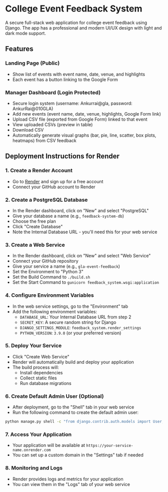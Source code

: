 # College Event Feedback System

A secure full-stack web application for college event feedback using Django. The app has a professional and modern UI/UX design with light and dark mode support.

## Features

### Landing Page (Public)
- Show list of events with event name, date, venue, and highlights
- Each event has a button linking to the Google Form

### Manager Dashboard (Login Protected)
- Secure login system (username: Ankurrai@gla, password: AnkurRai@010GLA)
- Add new events (event name, date, venue, highlights, Google Form link)
- Upload CSV file (exported from Google Form) linked to that event
- View uploaded CSVs (preview in table)
- Download CSV
- Automatically generate visual graphs (bar, pie, line, scatter, box plots, heatmaps) from CSV feedback

## Deployment Instructions for Render

### 1. Create a Render Account
- Go to [Render](https://render.com/) and sign up for a free account
- Connect your GitHub account to Render

### 2. Create a PostgreSQL Database
- In the Render dashboard, click on "New" and select "PostgreSQL"
- Give your database a name (e.g., `feedback-system-db`)
- Choose the free plan
- Click "Create Database"
- Note the Internal Database URL - you'll need this for your web service

### 3. Create a Web Service
- In the Render dashboard, click on "New" and select "Web Service"
- Connect your GitHub repository
- Give your service a name (e.g., `gla-event-feedback`)
- Set the Environment to "Python 3"
- Set the Build Command to `./build.sh`
- Set the Start Command to `gunicorn feedback_system.wsgi:application`

### 4. Configure Environment Variables
- In the web service settings, go to the "Environment" tab
- Add the following environment variables:
  - `DATABASE_URL`: Your Internal Database URL from step 2
  - `SECRET_KEY`: A secure random string for Django
  - `DJANGO_SETTINGS_MODULE`: `feedback_system.render_settings`
  - `PYTHON_VERSION`: `3.9.0` (or your preferred version)

### 5. Deploy Your Service
- Click "Create Web Service"
- Render will automatically build and deploy your application
- The build process will:
  - Install dependencies
  - Collect static files
  - Run database migrations

### 6. Create Default Admin User (Optional)
- After deployment, go to the "Shell" tab in your web service
- Run the following command to create the default admin user:
```bash
python manage.py shell -c "from django.contrib.auth.models import User; User.objects.create_superuser('Ankurrai@gla', 'admin@example.com', 'AnkurRai@010GLA')"
```

### 7. Access Your Application
- Your application will be available at `https://your-service-name.onrender.com`
- You can set up a custom domain in the "Settings" tab if needed

### 8. Monitoring and Logs
- Render provides logs and metrics for your application
- You can view them in the "Logs" tab of your web service
